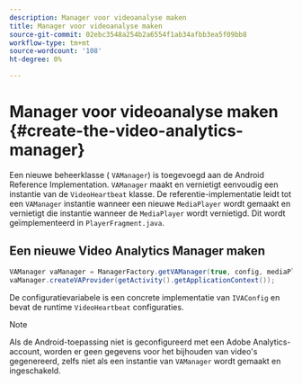```yaml
---
description: Manager voor videoanalyse maken
title: Manager voor videoanalyse maken
source-git-commit: 02ebc3548a254b2a6554f1ab34afbb3ea5f09bb8
workflow-type: tm+mt
source-wordcount: '108'
ht-degree: 0%

---
```


# Manager voor videoanalyse maken {#create-the-video-analytics-manager}

Een nieuwe beheerklasse ( `VAManager`) is toegevoegd aan de Android Reference Implementation. `VAManager` maakt en vernietigt eenvoudig een instantie van de `VideoHeartbeat` klasse. De referentie-implementatie leidt tot een `VAManager` instantie wanneer een nieuwe `MediaPlayer` wordt gemaakt en vernietigt die instantie wanneer de `MediaPlayer` wordt vernietigd. Dit wordt geïmplementeerd in `PlayerFragment.java`.

## Een nieuwe Video Analytics Manager maken

```java
VAManager vaManager = ManagerFactory.getVAManager(true, config, mediaPlayer);  
vaManager.createVAProvider(getActivity().getApplicationContext()); 
```

De configuratievariabele is een concrete implementatie van `IVAConfig` en bevat de runtime `VideoHeartbeat` configuraties.

>[!NOTE]
>
>Als de Android-toepassing niet is geconfigureerd met een Adobe Analytics-account, worden er geen gegevens voor het bijhouden van video&#39;s gegenereerd, zelfs niet als een instantie van `VAManager` wordt gemaakt en ingeschakeld.

